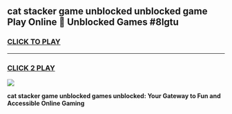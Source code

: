 
## cat stacker game unblocked unblocked game Play Online 👋 Unblocked Games #8lgtu
<h3>
<a href="https://premium.freeplayer.one?title=cat_stacker_game_unblocked&ref=21F">CLICK TO PLAY</a></h3>
<hr>

<h3>
<a href="https://premium.freeplayer.one?title=cat_stacker_game_unblocked&ref=21F">CLICK 2 PLAY</a>
  
</h3>

<a href="https://premium.freeplayer.one?title=cat_stacker_game_unblocked&ref=21F/"><img src="https://clearcache.store/games.png"></a>


**cat stacker game unblocked games unblocked: Your Gateway to Fun and Accessible Online Gaming**
